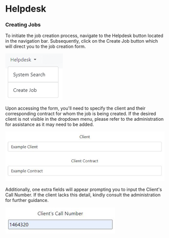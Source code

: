 # Helpdesk

### Creating Jobs

To initiate the job creation process, navigate to the Helpdesk button located in the navigation bar. Subsequently, click on the Create Job button which will direct you to the job creation form.

![Create Job button](img/create_job_button.jpg)

Upon accessing the form, you'll need to specify the client and their corresponding contract for whom the job is being created. If the desired client is not visible in the dropdown menu, please refer to the administration for assistance as it may need to be added.

![Client Entry](img/client_entry.jpg)

Additionally, one extra fields will appear prompting you to input the Client's Call Number. If the client lacks this detail, kindly consult the administration for further guidance.

![Client Call Number Name](img/client_call_number.jpg)